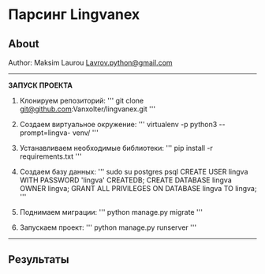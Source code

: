 Парсинг Lingvanex
========

About
-----
Author: Maksim Laurou <Lavrov.python@gmail.com>

------------------

**ЗАПУСК ПРОЕКТА**

1) Клонируем репозиторий: ''' git clone git@github.com:Vanxolter/lingvanex.git '''

2) Создаем виртуальное окружение:  ''' virtualenv -p python3 --prompt=lingva- venv/ '''

3) Устанавливаем необходимые библиотеки: ''' pip install -r requirements.txt '''

4) Создаем базу данных:
	  '''
      sudo su postgres
	  psql
	  CREATE USER lingva WITH PASSWORD 'lingva' CREATEDB;
	  CREATE DATABASE lingva OWNER lingva;
	  GRANT ALL PRIVILEGES ON DATABASE lingva TO lingva;
      '''

5) Поднимаем миграции:  ''' python manage.py migrate '''

6) Запускаем проект:  ''' python manage.py runserver '''

------------------

Результаты
-----
